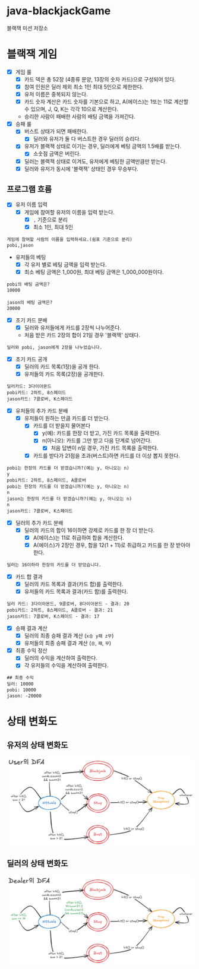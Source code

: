 # java-blackjackGame

블랙잭 미션 저장소

# 블랙잭 게임

- [x] 게임 룰
    - [x] 카드 덱은 총 52장 (4종류 문양, 13장의 숫자 카드)으로 구성되어 있다.
    - [x] 참여 인원은 딜러 제외 최소 1인 최대 5인으로 제한한다.
    - [x] 유저 이름은 중복되지 않는다.
    - [x] 카드 숫자 계산은 카드 숫자를 기본으로 하고, A(에이스)는 1또는 11로 계산할 수 있으며, J, Q, K는 각각 10으로 계산한다.
    - 승리한 사람이 패배한 사람의 배팅 금액을 가져간다.
- [x] 승패 룰
    - [x] 버스트 상태가 되면 패배한다.
        - [x] 딜러와 유저가 둘 다 버스트한 경우 딜러의 승리다.
    - [x] 유저가 블랙잭 상태로 이기는 경우, 딜러에게 베팅 금액의 1.5배를 받는다.
        - [x] 소숫점 금액은 버린다.
    - [x] 딜러는 블랙잭 상태로 이겨도, 유저에게 베팅한 금액만큼만 받는다.
    - [x] 딜러와 유저가 동시에 '블랙잭' 상태인 경우 무승부다.

## 프로그램 흐름

- [x] 유저 이름 입력
    - [x] 게임에 참여할 유저의 이름을 입력 받는다.
        - [x] `,` 기준으로 분리
        - [x] 최소 1인, 최대 5인

```
게임에 참여할 사람의 이름을 입력하세요.(쉼표 기준으로 분리)
pobi,jason
```

- 유저들의 베팅
    - [x] 각 유저 별로 베팅 금액을 입력 받는다.
    - [x] 최소 베팅 금액은 1_000원, 최대 베팅 금액은 1_000_000원이다.

```
pobi의 배팅 금액은?
10000

jason의 배팅 금액은?
20000
```

- [x] 초기 카드 분배
    - [x] 딜러와 유저들에게 카드를 2장씩 나누어준다.
    - 처음 받은 카드 2장의 합이 21일 경우 '블랙잭' 상태다.

```
딜러와 pobi, jason에게 2장을 나누었습니다.
```

- [x] 초기 카드 공개
    - [x] 딜러의 카드 목록(1장)을 공개 한다.
    - [x] 유저들의 카드 목록(2장)을 공개한다.

```
딜러카드: 3다이아몬드
pobi카드: 2하트, 8스페이드
jason카드: 7클로버, K스페이드
```

- [x] 유저들의 추가 카드 분배
    - [x] 유저들이 원하는 만큼 카드를 더 받는다.
        - [x] 카드를 더 받을지 물어본다
            - [x] y(예): 카드를 한장 더 받고, 가진 카드 목록을 출력한다.
            - [x] n(아니오): 카드를 그만 받고 다음 단계로 넘어간다.
                - [x] 처음 답변이 n일 경우, 가진 카드 목록을 출력한다.
        - [x] 카드를 받다가 21점을 초과(버스트)하면 카드를 더 이상 뽑지 못한다.

```
pobi는 한장의 카드를 더 받겠습니까?(예는 y, 아니오는 n)
y
pobi카드: 2하트, 8스페이드, A클로버
pobi는 한장의 카드를 더 받겠습니까?(예는 y, 아니오는 n)
n
jason는 한장의 카드를 더 받겠습니까?(예는 y, 아니오는 n)
n
jason카드: 7클로버, K스페이드
```

- [x] 딜러의 추가 카드 분배
    - [x] 딜러의 카드의 합이 16이하면 강제로 카드를 한 장 더 받는다.
        - [x] A(에이스)는 11로 취급하여 합을 계산한다.
        - [x] A(에이스)가 2장인 경우, 합을 12(1 + 11)로 취급하고 카드를 한 장 받아야 한다.

```
딜러는 16이하라 한장의 카드를 더 받았습니다.
```

- [x] 카드 합 결과
    - [x] 딜러의 카드 목록과 결과(카드 합)를 출력한다.
    - [x] 유저들의 카드 목록과 결과(카드 합)를 출력한다.

```
딜러 카드: 3다이아몬드, 9클로버, 8다이아몬드 - 결과: 20
pobi카드: 2하트, 8스페이드, A클로버 - 결과: 21
jason카드: 7클로버, K스페이드 - 결과: 17
```

- [x] 승패 결과 계산
    - [x] 딜러의 최종 승패 결과 계산 (`x승 y패 z무`)
    - [x] 유저들의 최종 승패 결과 계산 (`승`, `패`, `무`)

- [x] 최종 수익 정산
    - [x] 딜러의 수익을 계산하여 출력한다.
    - [x] 각 유저들의 수익을 계산하여 출력한다.

```
## 최종 수익
딜러: 10000
pobi: 10000 
jason: -20000
```

# 상태 변화도

## 유저의 상태 변화도

![User DFA.png](imgs%2FUser%20DFA.png)

## 딜러의 상태 변화도

![Dealer DFA.png](imgs%2FDealer%20DFA.png)

